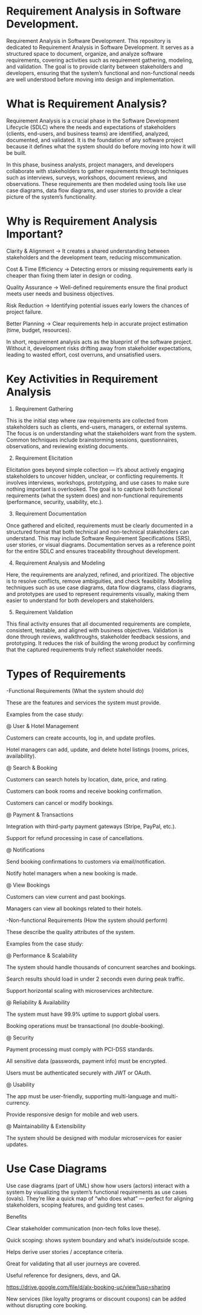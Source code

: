 # Requirement Analysis in Software Development.
Requirement Analysis in Software Development.
This repository is dedicated to Requirement Analysis in Software Development. It serves as a structured space to document, organize, and analyze software requirements, covering activities such as requirement gathering, modeling, and validation. The goal is to provide clarity between stakeholders and developers, ensuring that the system’s functional and non-functional needs are well understood before moving into design and implementation.
# What is Requirement Analysis?
Requirement Analysis is a crucial phase in the Software Development Lifecycle (SDLC) where the needs and expectations of stakeholders (clients, end-users, and business teams) are identified, analyzed, documented, and validated. It is the foundation of any software project because it defines what the system should do before moving into how it will be built.

In this phase, business analysts, project managers, and developers collaborate with stakeholders to gather requirements through techniques such as interviews, surveys, workshops, document reviews, and observations. These requirements are then modeled using tools like use case diagrams, data flow diagrams, and user stories to provide a clear picture of the system’s functionality.


# Why is Requirement Analysis Important?
Clarity & Alignment → It creates a shared understanding between stakeholders and the development team, reducing miscommunication.

Cost & Time Efficiency → Detecting errors or missing requirements early is cheaper than fixing them later in design or coding.

Quality Assurance → Well-defined requirements ensure the final product meets user needs and business objectives.

Risk Reduction → Identifying potential issues early lowers the chances of project failure.

Better Planning → Clear requirements help in accurate project estimation (time, budget, resources).

In short, requirement analysis acts as the blueprint of the software project. Without it, development risks drifting away from stakeholder expectations, leading to wasted effort, cost overruns, and unsatisfied users.
# Key Activities in Requirement Analysis
1. Requirement Gathering

This is the initial step where raw requirements are collected from stakeholders such as clients, end-users, managers, or external systems. The focus is on understanding what the stakeholders want from the system. Common techniques include brainstorming sessions, questionnaires, observations, and reviewing existing documents.

2. Requirement Elicitation

Elicitation goes beyond simple collection — it’s about actively engaging stakeholders to uncover hidden, unclear, or conflicting requirements. It involves interviews, workshops, prototyping, and use cases to make sure nothing important is overlooked. The goal is to capture both functional requirements (what the system does) and non-functional requirements (performance, security, usability, etc.).

3. Requirement Documentation

Once gathered and elicited, requirements must be clearly documented in a structured format that both technical and non-technical stakeholders can understand. This may include Software Requirement Specifications (SRS), user stories, or visual diagrams. Documentation serves as a reference point for the entire SDLC and ensures traceability throughout development.

4. Requirement Analysis and Modeling

Here, the requirements are analyzed, refined, and prioritized. The objective is to resolve conflicts, remove ambiguities, and check feasibility. Modeling techniques such as use case diagrams, data flow diagrams, class diagrams, and prototypes are used to represent requirements visually, making them easier to understand for both developers and stakeholders.

5. Requirement Validation

This final activity ensures that all documented requirements are complete, consistent, testable, and aligned with business objectives. Validation is done through reviews, walkthroughs, stakeholder feedback sessions, and prototyping. It reduces the risk of building the wrong product by confirming that the captured requirements truly reflect stakeholder needs.
# Types of Requirements
-Functional Requirements (What the system should do)

These are the features and services the system must provide.

Examples from the case study:

@ User & Hotel Management

Customers can create accounts, log in, and update profiles.

Hotel managers can add, update, and delete hotel listings (rooms, prices, availability).

@ Search & Booking

Customers can search hotels by location, date, price, and rating.

Customers can book rooms and receive booking confirmation.

Customers can cancel or modify bookings.

@ Payment & Transactions

Integration with third-party payment gateways (Stripe, PayPal, etc.).

Support for refund processing in case of cancellations.

@ Notifications

Send booking confirmations to customers via email/notification.

Notify hotel managers when a new booking is made.

@ View Bookings

Customers can view current and past bookings.

Managers can view all bookings related to their hotels.

-Non-functional Requirements (How the system should perform)

These describe the quality attributes of the system.

Examples from the case study:

@ Performance & Scalability

The system should handle thousands of concurrent searches and bookings.

Search results should load in under 2 seconds even during peak traffic.

Support horizontal scaling with microservices architecture.

@ Reliability & Availability

The system must have 99.9% uptime to support global users.

Booking operations must be transactional (no double-booking).

@ Security

Payment processing must comply with PCI-DSS standards.

All sensitive data (passwords, payment info) must be encrypted.

Users must be authenticated securely with JWT or OAuth.

@ Usability

The app must be user-friendly, supporting multi-language and multi-currency.

Provide responsive design for mobile and web users.

@ Maintainability & Extensibility

The system should be designed with modular microservices for easier updates.

# Use Case Diagrams
Use case diagrams (part of UML) show how users (actors) interact with a system by visualizing the system’s functional requirements as use cases (ovals). They’re like a quick map of “who does what” — perfect for aligning stakeholders, scoping features, and guiding test cases.

Benefits

Clear stakeholder communication (non-tech folks love these).

Quick scoping: shows system boundary and what’s inside/outside scope.

Helps derive user stories / acceptance criteria.

Great for validating that all user journeys are covered.

Useful reference for designers, devs, and QA.

https://drive.google.com/file/d/alx-booking-uc/view?usp=sharing



New services (like loyalty programs or discount coupons) can be added without disrupting core booking.
